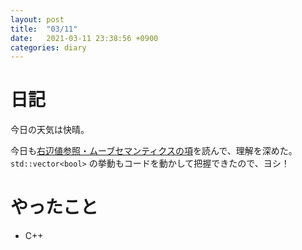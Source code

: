 ```yaml
---
layout: post
title:  "03/11"
date:   2021-03-11 23:38:56 +0900
categories: diary
---
```

# 日記

今日の天気は快晴。

今日も[右辺値参照・ムーブセマンティクスの項](https://cpprefjp.github.io/lang/cpp11/rvalue_ref_and_move_semantics.html)を読んで、理解を深めた。```std::vector<bool>``` の挙動もコードを動かして把握できたので、ヨシ！

# やったこと

- C++